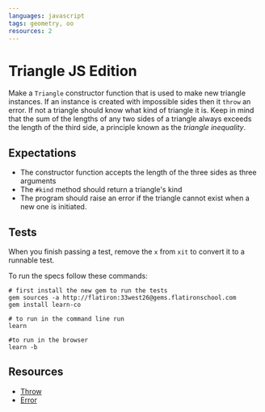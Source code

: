 ```yaml
---
languages: javascript
tags: geometry, oo
resources: 2
---
```


# Triangle JS Edition
Make a `Triangle` constructor function that is used to make new triangle instances.  If an instance is created with impossible sides then it `throw` an error.  If not a triangle should know what kind of triangle it is. Keep in mind that the sum of the lengths of any two sides of a triangle always exceeds the length of the third side, a principle known as the _triangle inequality_.

## Expectations
  * The constructor function accepts the length of the three sides as three arguments
  * The `#kind` method should return a triangle's kind
  * The program should raise an error if the triangle cannot exist when a new one is initiated.

## Tests
When you finish passing a test, remove the `x` from `xit` to convert it to a runnable test.

To run the specs follow these commands:
```shell
# first install the new gem to run the tests
gem sources -a http://flatiron:33west26@gems.flatironschool.com
gem install learn-co

# to run in the command line run
learn

#to run in the browser
learn -b
```

## Resources
* [Throw](https://developer.mozilla.org/en-US/docs/Web/JavaScript/Reference/Statements/throw)
* [Error](https://developer.mozilla.org/en-US/docs/Web/JavaScript/Reference/Global_Objects/Error)